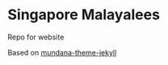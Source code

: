 # Singapore Malayalees

Repo for website

Based on [mundana-theme-jekyll](https://wowthemesnet.github.io/mundana-theme-jekyll/) 